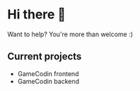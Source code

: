 # Hi there :wave:

Want to help? You're more than welcome :)

## Current projects
- GameCodin frontend
- GameCodin backend

